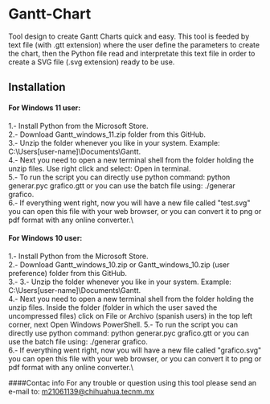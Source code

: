 # Gantt-Chart
Tool design to create Gantt Charts quick and easy. This tool is feeded by text file (with .gtt extension) where the user define the parameters to create the chart, then the Python file read and interpretate this text file in order to create a SVG file (.svg extension) ready to be use. 

## Installation 

#### For Windows 11 user:
1.- Install Python from the Microsoft Store.\
2.- Download Gantt_windows_11.zip folder from this GitHub.\
3.- Unzip the folder whenever you like in your system. Example: C:\Users\[user-name]\Documents\Gantt.\
4.- Next you need to open a new terminal shell from the folder holding the unzip files. Use right click and select: Open in terminal.\
5.- To run the script you can directly use python command: python generar.pyc grafico.gtt   or    you can use the batch file using: ./generar grafico.\
6.- If everything went right, now you will have a new file called "test.svg" you can open this file with your web browser, or you can convert it to png or pdf format with any online converter.\

#### For Windows 10 user:
1.- Install Python from the Microsoft Store.\
2.- Download Gantt_windows_10.zip or Gantt_windows_10.zip (user preference) folder from this GitHub.\
3.- 3.- Unzip the folder whenever you like in your system. Example: C:\Users\[user-name]\Documents\Gantt.\
4.- Next you need to open a new terminal shell from the folder holding the unzip files. Inside the folder (folder in which the user saved the uncompressed files) click on File or Archivo (spanish users) in the top left corner, next Open Windows PowerShell.
5.- To run the script you can directly use python command: python generar.pyc grafico.gtt   or    you can use the batch file using: ./generar grafico.\
6.- If everything went right, now you will have a new file called "grafico.svg" you can open this file with your web browser, or you can convert it to png or pdf format with any online converter.\ 

####Contac info
For any trouble or question using this tool please send an e-mail to: m21061139@chihuahua.tecnm.mx
